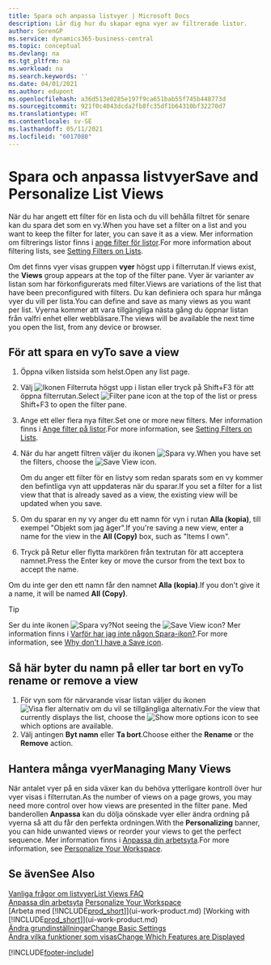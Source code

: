 ```yaml
---
title: Spara och anpassa listvyer | Microsoft Docs
description: Lär dig hur du skapar egna vyer av filtrerade listor.
author: SorenGP
ms.service: dynamics365-business-central
ms.topic: conceptual
ms.devlang: na
ms.tgt_pltfrm: na
ms.workload: na
ms.search.keywords: ''
ms.date: 04/01/2021
ms.author: edupont
ms.openlocfilehash: a36d513e0285e197f9ca651bab55f745b448773d
ms.sourcegitcommit: 921f0c4043dcda2fb8fc35df1b64310bf32270d7
ms.translationtype: HT
ms.contentlocale: sv-SE
ms.lasthandoff: 05/11/2021
ms.locfileid: "6017080"
---
```

# <a name="save-and-personalize-list-views"></a><span data-ttu-id="d973d-103">Spara och anpassa listvyer</span><span class="sxs-lookup"><span data-stu-id="d973d-103">Save and Personalize List Views</span></span>
<span data-ttu-id="d973d-104">När du har angett ett filter för en lista och du vill behålla filtret för senare kan du spara det som en vy.</span><span class="sxs-lookup"><span data-stu-id="d973d-104">When you have set a filter on a list and you want to keep the filter for later, you can save it as a view.</span></span> <span data-ttu-id="d973d-105">Mer information om filtrerings listor finns i [ange filter för listor](ui-enter-criteria-filters.md#setting-filters-on-lists).</span><span class="sxs-lookup"><span data-stu-id="d973d-105">For more information about filtering lists, see [Setting Filters on Lists](ui-enter-criteria-filters.md#setting-filters-on-lists).</span></span>

<span data-ttu-id="d973d-106">Om det finns vyer visas gruppen **vyer** högst upp i filterrutan.</span><span class="sxs-lookup"><span data-stu-id="d973d-106">If views exist, the **Views** group appears at the top of the filter pane.</span></span> <span data-ttu-id="d973d-107">Vyer är varianter av listan som har förkonfigurerats med filter.</span><span class="sxs-lookup"><span data-stu-id="d973d-107">Views are variations of the list that have been preconfigured with filters.</span></span> <span data-ttu-id="d973d-108">Du kan definiera och spara hur många vyer du vill per lista.</span><span class="sxs-lookup"><span data-stu-id="d973d-108">You can define and save as many views as you want per list.</span></span> <span data-ttu-id="d973d-109">Vyerna kommer att vara tillgängliga nästa gång du öppnar listan från valfri enhet eller webbläsare.</span><span class="sxs-lookup"><span data-stu-id="d973d-109">The views will be available the next time you open the list, from any device or browser.</span></span>

## <a name="to-save-a-view"></a><span data-ttu-id="d973d-110">För att spara en vy</span><span class="sxs-lookup"><span data-stu-id="d973d-110">To save a view</span></span>
1. <span data-ttu-id="d973d-111">Öppna vilken listsida som helst.</span><span class="sxs-lookup"><span data-stu-id="d973d-111">Open any list page.</span></span>
2. <span data-ttu-id="d973d-112">Välj ![Ikonen Filterruta](media/open-filter-pane-icon.png "Filterrutaikon") högst upp i listan eller tryck på Shift+F3 för att öppna filterrutan.</span><span class="sxs-lookup"><span data-stu-id="d973d-112">Select ![Filter pane icon](media/open-filter-pane-icon.png "Filter pane icon") at the top of the list or press Shift+F3 to open the filter pane.</span></span>
3. <span data-ttu-id="d973d-113">Ange ett eller flera nya filter.</span><span class="sxs-lookup"><span data-stu-id="d973d-113">Set one or more new filters.</span></span> <span data-ttu-id="d973d-114">Mer information finns i [Ange filter på listor](ui-enter-criteria-filters.md#setting-filters-on-lists).</span><span class="sxs-lookup"><span data-stu-id="d973d-114">For more information, see [Setting Filters on Lists](ui-enter-criteria-filters.md#setting-filters-on-lists).</span></span>
4. <span data-ttu-id="d973d-115">När du har angett filtren väljer du ikonen ![Spara vy](media/save_view_icon.png "Spara vy").</span><span class="sxs-lookup"><span data-stu-id="d973d-115">When you have set the filters, choose the ![Save View](media/save_view_icon.png "Save View") icon.</span></span>

    <span data-ttu-id="d973d-116">Om du anger ett filter för en listvy som redan sparats som en vy kommer den befintliga vyn att uppdateras när du sparar.</span><span class="sxs-lookup"><span data-stu-id="d973d-116">If you set a filter for a list view that that is already saved as a view, the existing view will be updated when you save.</span></span>
5. <span data-ttu-id="d973d-117">Om du sparar en ny vy anger du ett namn för vyn i rutan **Alla (kopia)**, till exempel "Objekt som jag äger".</span><span class="sxs-lookup"><span data-stu-id="d973d-117">If you're saving a new view, enter a name for the view in the **All (Copy)** box, such as "Items I own".</span></span>
6. <span data-ttu-id="d973d-118">Tryck på Retur eller flytta markören från textrutan för att acceptera namnet.</span><span class="sxs-lookup"><span data-stu-id="d973d-118">Press the Enter key or move the cursor from the text box to accept the name.</span></span>

<span data-ttu-id="d973d-119">Om du inte ger den ett namn får den namnet **Alla (kopia)**.</span><span class="sxs-lookup"><span data-stu-id="d973d-119">If you don't give it a name, it will be named **All (Copy)**.</span></span>

> [!TIP]
> <span data-ttu-id="d973d-120">Ser du inte ikonen ![Spara vy](media/save_view_icon.png "Spara vy")?</span><span class="sxs-lookup"><span data-stu-id="d973d-120">Not seeing the ![Save View](media/save_view_icon.png "Save View") icon?</span></span> <span data-ttu-id="d973d-121">Mer information finns i [Varför har jag inte någon Spara-ikon?](/dynamics365/business-central/ui-views-faq#save).</span><span class="sxs-lookup"><span data-stu-id="d973d-121">For more information, see [Why don't I have a Save icon](/dynamics365/business-central/ui-views-faq#save).</span></span>

## <a name="to-rename-or-remove-a-view"></a><span data-ttu-id="d973d-122">Så här byter du namn på eller tar bort en vy</span><span class="sxs-lookup"><span data-stu-id="d973d-122">To rename or remove a view</span></span>
1. <span data-ttu-id="d973d-123">För vyn som för närvarande visar listan väljer du ikonen ![Visa fler alternativ](media/show-more-options-icon.png "Visa fler alternativ") om du vil se tillgängliga alternativ.</span><span class="sxs-lookup"><span data-stu-id="d973d-123">For the view that currently displays the list, choose the ![Show more options](media/show-more-options-icon.png "Show more options") icon to see which options are available.</span></span>
2. <span data-ttu-id="d973d-124">Välj antingen **Byt namn** eller **Ta bort**.</span><span class="sxs-lookup"><span data-stu-id="d973d-124">Choose either the **Rename** or the **Remove** action.</span></span>

## <a name="managing-many-views"></a><span data-ttu-id="d973d-125">Hantera många vyer</span><span class="sxs-lookup"><span data-stu-id="d973d-125">Managing Many Views</span></span>
<span data-ttu-id="d973d-126">När antalet vyer på en sida växer kan du behöva ytterligare kontroll över hur vyer visas i filterrutan.</span><span class="sxs-lookup"><span data-stu-id="d973d-126">As the number of views on a page grows, you may need more control over how views are presented in the filter pane.</span></span> <span data-ttu-id="d973d-127">Med banderollen **Anpassa** kan du dölja oönskade vyer eller ändra ordning på vyerna så att du får den perfekta ordningen.</span><span class="sxs-lookup"><span data-stu-id="d973d-127">With the **Personalizing** banner, you can hide unwanted views or reorder your views to get the perfect sequence.</span></span> <span data-ttu-id="d973d-128">Mer information finns i [Anpassa din arbetsyta](ui-personalization-user.md).</span><span class="sxs-lookup"><span data-stu-id="d973d-128">For more information, see [Personalize Your Workspace](ui-personalization-user.md).</span></span>

## <a name="see-also"></a><span data-ttu-id="d973d-129">Se även</span><span class="sxs-lookup"><span data-stu-id="d973d-129">See Also</span></span>
[<span data-ttu-id="d973d-130">Vanliga frågor om listvyer</span><span class="sxs-lookup"><span data-stu-id="d973d-130">List Views FAQ</span></span>](ui-views-faq.yml)  
<span data-ttu-id="d973d-131">[Anpassa din arbetsyta](ui-personalization-user.md)  </span><span class="sxs-lookup"><span data-stu-id="d973d-131">[Personalize Your Workspace](ui-personalization-user.md)  </span></span>  
<span data-ttu-id="d973d-132">[Arbeta med [!INCLUDE[prod_short](includes/prod_short.md)]](ui-work-product.md)  </span><span class="sxs-lookup"><span data-stu-id="d973d-132">[Working with [!INCLUDE[prod_short](includes/prod_short.md)]](ui-work-product.md)  </span></span>  
[<span data-ttu-id="d973d-133">Ändra grundinställningar</span><span class="sxs-lookup"><span data-stu-id="d973d-133">Change Basic Settings</span></span>](ui-change-basic-settings.md)  
[<span data-ttu-id="d973d-134">Ändra vilka funktioner som visas</span><span class="sxs-lookup"><span data-stu-id="d973d-134">Change Which Features are Displayed</span></span>](ui-experiences.md)  


[!INCLUDE[footer-include](includes/footer-banner.md)]
